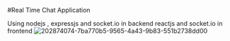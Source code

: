 #Real Time Chat Application

Using nodejs , expressjs and socket.io in backend
reactjs and socket.io  in frontend 
![202874074-7ba770b5-9565-4a43-9b83-551b2738dd00](https://user-images.githubusercontent.com/112770883/215891156-75774b34-7ff6-4886-b24a-9f6571d5bf49.png)

